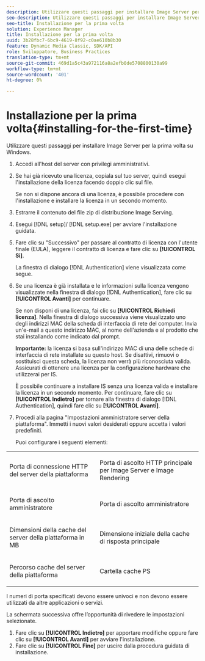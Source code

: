 ```yaml
---
description: Utilizzare questi passaggi per installare Image Server per la prima volta su Windows.
seo-description: Utilizzare questi passaggi per installare Image Server per la prima volta su Windows.
seo-title: Installazione per la prima volta
solution: Experience Manager
title: Installazione per la prima volta
uuid: 3b28fbc7-6bc9-4619-8f92-c0ae610b8b30
feature: Dynamic Media Classic, SDK/API
role: Sviluppatore, Business Practices
translation-type: tm+mt
source-git-commit: 469d1a5c43a972116a8a2efb0de5708800130a99
workflow-type: tm+mt
source-wordcount: '401'
ht-degree: 0%

---
```



# Installazione per la prima volta{#installing-for-the-first-time}

Utilizzare questi passaggi per installare Image Server per la prima volta su Windows.

1. Accedi all&#39;host del server con privilegi amministrativi.
1. Se hai già ricevuto una licenza, copiala sul tuo server, quindi esegui l&#39;installazione della licenza facendo doppio clic sul file.

   Se non si dispone ancora di una licenza, è possibile procedere con l&#39;installazione e installare la licenza in un secondo momento.
1. Estrarre il contenuto del file zip di distribuzione Image Serving.
1. Esegui [!DNL setup]/ [!DNL setup.exe] per avviare l&#39;installazione guidata.
1. Fare clic su &quot;Successivo&quot; per passare al contratto di licenza con l&#39;utente finale (EULA), leggere il contratto di licenza e fare clic su **[!UICONTROL Sì]**.

   La finestra di dialogo [!DNL Authentication] viene visualizzata come segue.
1. Se una licenza è già installata e le informazioni sulla licenza vengono visualizzate nella finestra di dialogo [!DNL Authentication], fare clic su **[!UICONTROL Avanti]** per continuare.

   Se non disponi di una licenza, fai clic su **[!UICONTROL Richiedi licenza]**. Nella finestra di dialogo successiva viene visualizzato uno degli indirizzi MAC della scheda di interfaccia di rete del computer. Invia un&#39;e-mail a questo indirizzo MAC, al nome dell&#39;azienda e al prodotto che stai installando come indicato dal prompt.

   **Importante:** la licenza si basa sull&#39;indirizzo MAC di una delle schede di interfaccia di rete installate su questo host. Se disattivi, rimuovi o sostituisci questa scheda, la licenza non verrà più riconosciuta valida. Assicurati di ottenere una licenza per la configurazione hardware che utilizzerai per IS.

   È possibile continuare a installare IS senza una licenza valida e installare la licenza in un secondo momento. Per continuare, fare clic su **[!UICONTROL Indietro]** per tornare alla finestra di dialogo [!DNL Authentication], quindi fare clic su **[!UICONTROL Avanti]**.
1. Procedi alla pagina &quot;Impostazioni amministratore server della piattaforma&quot;. Immetti i nuovi valori desiderati oppure accetta i valori predefiniti.

   Puoi configurare i seguenti elementi:

<table id="table_AA5D7674BBBE4AD4B373066AEF413FFD"> 
 <tbody> 
  <tr> 
   <td> <p> Porta di connessione HTTP del server della piattaforma </p> </td> 
   <td> <p>Porta di ascolto HTTP principale per Image Server e Image Rendering </p> </td> 
  </tr> 
  <tr> 
   <td> <p> Porta di ascolto amministratore </p> </td> 
   <td> <p>Porta di ascolto amministratore </p> </td> 
  </tr> 
  <tr> 
   <td> <p> Dimensioni della cache del server della piattaforma in MB </p> </td> 
   <td> <p>Dimensione iniziale della cache di risposta principale </p> </td> 
  </tr> 
  <tr> 
   <td> <p> Percorso cache del server della piattaforma </p> </td> 
   <td> <p>Cartella cache PS </p> </td> 
  </tr> 
 </tbody> 
</table>

I numeri di porta specificati devono essere univoci e non devono essere utilizzati da altre applicazioni o servizi.

La schermata successiva offre l’opportunità di rivedere le impostazioni selezionate.
1. Fare clic su **[!UICONTROL Indietro]** per apportare modifiche oppure fare clic su **[!UICONTROL Avanti]** per avviare l&#39;installazione.
1. Fare clic su **[!UICONTROL Fine]** per uscire dalla procedura guidata di installazione.
